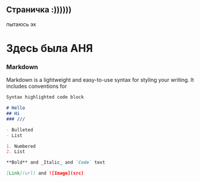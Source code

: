 ## Страничка :))))))
пытаюсь
эх
# Здесь была АНЯ
### Markdown

Markdown is a lightweight and easy-to-use syntax for styling your writing. It includes conventions for

```markdown
Syntax highlighted code block

# Hello
## Hi
### ///

- Bulleted
- List

1. Numbered
2. List

**Bold** and _Italic_ and `Code` text

[Link](url) and ![Image](src)
```

